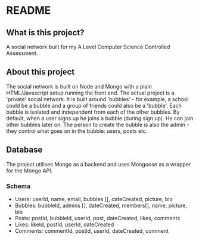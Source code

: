 # README #
## What is this project? ##
A social network built for my A Level Computer Science Controlled Assessment. 

## About this project ##
The social network is built on Node and Mongo with a plain HTML/Javascript setup running the front end.
The actual project is a 'private' social network. It is built around 'bubbles' - for example, a school could be a bubble and a group of friends could also be a 'bubble'.
Each bubble is isolated and independent from each of the other bubbles. 
By default, when a user signs up he joins a bubble (during sign up). He can join other bubbles later on. 
The person to create the bubble is also the admin - they control what goes on in the bubble: users, posts etc. 

## Database ##
The project utilises Mongo as a backend and uses Mongoose as a wrapper for the Mongo API.

### Schema ###
* Users: userId, name, email, bubbles [], dateCreated, picture, bio
* Bubbles: bubbleId, admins [], dateCreated, members[], name, picture, bio
* Posts: postId, bubbleId, userId, post, dateCreated, likes, comments
* Likes: likeId, postId, userId, dateCreated
* Comments: commentId, postId, userId, dateCreated, comment